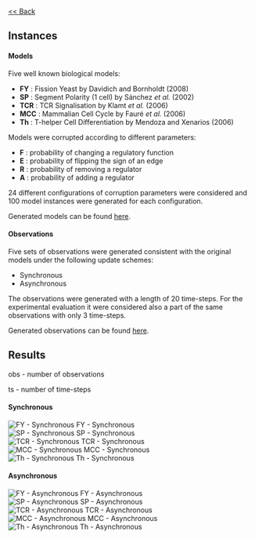 [<< Back](/ModelRevisionASP)
<!--Here are the results obtained with ModRev v1.2-->
## Instances

#### Models
Five well known biological models:
 - **FY**  : Fission Yeast by Davidich and Bornholdt (2008)
 - **SP**  : Segment Polarity (1 cell) by Sánchez *et al.* (2002)
 - **TCR** : TCR Signalisation by Klamt *et al.* (2006)
 - **MCC** : Mammalian Cell Cycle by Fauré *et al.* (2006)
 - **Th**  : T-helper Cell Differentiation by Mendoza and Xenarios (2006)

Models were corrupted according to different parameters:
 - **F** : probability of changing a regulatory function
 - **E** : probability of flipping the sign of an edge
 - **R** : probability of removing a regulator
 - **A** : probability of adding a regulator

24 different configurations of corruption parameters were considered and 100 model instances were generated for each configuration.

Generated models can be found [here](https://filipegouveia.github.io/ModelRevisionASP/inputNetworks.zip).

#### Observations

Five sets of observations were generated consistent with the original models under the following update schemes:
 - Synchronous
 - Asynchronous

The observations were generated with a length of 20 time-steps. For the experimental evaluation it were considered also a part of the same observations with only 3 time-steps.

Generated observations can be found [here](https://filipegouveia.github.io/ModelRevisionASP/observations.zip).


## Results

<!-- A table summary of the time results can be found here -->
<!--For a comparative view, please check [here](compare)-->


obs - number of observations

ts  - number of time-steps

<div class="inner float small-no-side-pad">
    <div class="big-50 small-100 text-center">
        <h4>Synchronous</h4>
        <div class="inner small-no-side-pad small-margin-right">
        <img src="images/FY-s.png" alt="FY - Synchronous"/>
        FY - Synchronous
        </div>
        <div class="inner small-no-side-pad small-margin-right">
        <img src="images/SP-s.png" alt="SP - Synchronous"/>
        SP - Synchronous
        </div>
        <div class="inner small-no-side-pad small-margin-right">
        <img src="images/TCR-s.png" alt="TCR - Synchronous"/>
        TCR - Synchronous
        </div>
        <div class="inner small-no-side-pad small-margin-right">
        <img src="images/MCC-s.png" alt="MCC - Synchronous"/>
        MCC - Synchronous
        </div>
        <div class="inner small-no-side-pad small-margin-right">
        <img src="images/th-s.png" alt="Th - Synchronous"/>
        Th - Synchronous
        </div>
    </div>
    <div class="big-50 small-100 text-center">
        <h4>Asynchronous</h4>
        <div class="inner small-no-side-pad small-margin-right">
        <img src="images/FY-a.png" alt="FY - Asynchronous"/>
        FY - Asynchronous
        </div>
        <div class="inner small-no-side-pad small-margin-right">
        <img src="images/SP-a.png" alt="SP - Asynchronous"/>
        SP - Asynchronous
        </div>
        <div class="inner small-no-side-pad small-margin-right">
        <img src="images/TCR-a.png" alt="TCR - Asynchronous"/>
        TCR - Asynchronous
        </div>
        <div class="inner small-no-side-pad small-margin-right">
        <img src="images/MCC-a.png" alt="MCC - Asynchronous"/>
        MCC - Asynchronous
        </div>
        <div class="inner small-no-side-pad small-margin-right">
        <img src="images/th-a.png" alt="Th - Asynchronous"/>
        Th - Asynchronous
        </div>
    </div>
</div>

<!--
![FY - Synchronous](images/FY-s.png)

<p style="text-align:center;">FY - Synchronous</p>

![FY - Asynchronous](images/FY-a.png)

<p style="text-align:center;">FY - Asynchronous</p>

![SP - Synchronous](images/SP-s.png)

<p style="text-align:center;">SP - Synchronous</p>

![SP - Asynchronous](images/SP-a.png)

<p style="text-align:center;">SP - Asynchronous</p>

![TCR - Synchronous](images/TCR-s.png)

<p style="text-align:center;">TCR - Synchronous</p>

![TCR - Asynchronous](images/TCR-a.png)

<p style="text-align:center;">TCR - Asynchronous</p>

![MCC - Synchronous](images/MCC-s.png)

<p style="text-align:center;">MCC - Synchronous</p>

![MCC - Asynchronous](images/MCC-a.png)

<p style="text-align:center;">MCC - Asynchronous</p>

![Th - Synchronous](images/th-s.png)

<p style="text-align:center;">Th - Synchronous</p>

![FY - Asynchronous](images/th-a.png)

<p style="text-align:center;">Th - Asynchronous</p>
-->
<!--
<div class="inner" style="display:flex">
    <div class="inner" style="width:50%;float:left;text-align:center">
        <h6>Synchronous</h6>
        <div class="inner">
        <img style="max-width:100%" src="images/FY-s.png" alt="FY - Synchronous"/>
        FY
        </div>
    </div>
    <div class="inner" style="width:50%;float:right;text-align:center">
        <h6>Asynchronous</h6>
        <div class="inner">
        <img style="max-width:100%" src="images/FY-a.png" alt="FY - Asynchronous"/>
        FY
        </div>
    </div>
</div>
-->
<!--
<div>
    <div style="width:50%">
        ![FY - Synchronous](images/FY-s.png)
    </div>
    <div style="width:50%">
        ![FY - Asynchronous](images/FY-a.png)
    </div>
</div>
-->